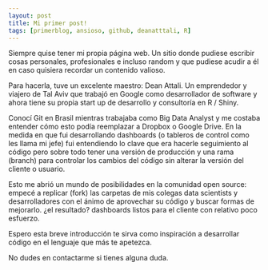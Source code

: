 ```yaml
---
layout: post
title: Mi primer post!
tags: [primerblog, ansioso, github, deanatttali, R]
---
```


Siempre quise tener mi propia página web. Un sitio donde pudiese escribir cosas personales, profesionales e incluso random y que pudiese acudir a él en caso quisiera recordar un contenido valioso.

Para hacerla, tuve un excelente maestro: Dean Attali. Un emprendedor y viajero de Tal Aviv que trabajó en Google como desarrollador de software y ahora tiene su propia start up de desarrollo y consultoría en R / Shiny. 

Conocí Git en Brasil mientras trabajaba como Big Data Analyst y me costaba entender cómo esto podía reemplazar a Dropbox o Google Drive. En la medida en que fui desarrollando dashboards (o tableros de control como les llama mi jefe) fui entendiendo lo clave que era hacerle seguimiento al código pero sobre todo tener una versión de producción y una rama (branch) para controlar los cambios del código sin alterar la versión del cliente o usuario. 

Esto me abrió un mundo de posibilidades en la comunidad open source: empecé a replicar (fork) las carpetas de mis colegas data scientists y desarrolladores con el ánimo de aprovechar su código y buscar formas de mejorarlo. ¿el resultado? dashboards listos para el cliente con relativo poco esfuerzo.

Espero esta breve introducción te sirva como inspiración a desarrollar código en el lenguaje que más te apetezca. 

No dudes en contactarme si tienes alguna duda.